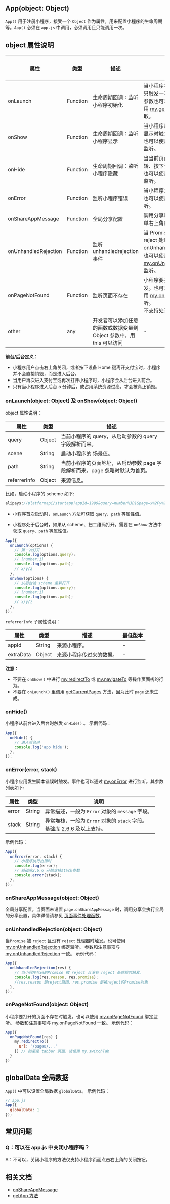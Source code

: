
## App(object: Object)

`App()` 用于注册小程序，接受一个 `Object` 作为属性，用来配置小程序的生命周期等。`App()` 必须在 `app.js` 中调用，必须调用且只能调用一次。

## object 属性说明
| **属性** | **类型** | **描述** | **触发时机** | **基础库最低版本** |
| --- | --- | --- | --- | --- |
| onLaunch | Function | 生命周期回调：监听小程序初始化 | 当小程序初始化完成时触发，全局只触发一次。<br /> 参数也可以使用 [my.getLaunchOptionsSync](https://opendocs.alipay.com/mini/013t19) 获取。 | - |
| onShow | Function | 生命周期回调：监听小程序显示 | 当小程序启动，或从后台进入前台显示时触发。<br /> 也可以使用[ my.onAppShow ](https://opendocs.alipay.com/mini/api/nn7do1)绑定监听。 | - |
| onHide | Function | 生命周期回调：监听小程序隐藏 | 当当前页面被隐藏时触发，例如跳转、按下设备 Home 键离开。<br />也可以使用 [my.onAppHide](https://opendocs.alipay.com/mini/api/tv6qvi) 绑定监听。 | - |
| onError | Function | 监听小程序错误 | 当小程序发生 js 错误时触发。<br /> 也可以使用 [my.onError](https://opendocs.alipay.com/mini/00nnsx) 绑定监听。 | - |
| onShareAppMessage | Function | 全局分享配置 | 调用分享时触发，如：点击页面菜单右上角的 **分享** 按钮时。 | - |
| onUnhandledRejection | Function | 监听 unhandledrejection 事件 | 当 Promise 被 reject 且没有 reject 处理器时，会触发 onUnhandledRejection 事件。<br />也可以使用 [my.onUnhandledRejection](https://opendocs.alipay.com/mini/00nd0f) 绑定监听。 | [1.24.1](https://opendocs.alipay.com/mini/framework/lib) |
| onPageNotFound | Function | 监听页面不存在 | 小程序要打开的页面不存在时触发。也可以使用 [my.onPageNotFound](https://opendocs.alipay.com/mini/01zdng) 绑定监听。<br /> 不支持处理 [路由 API](https://opendocs.alipay.com/mini/api/fu8l65) 失败场景。 | [2.7.2](https://opendocs.alipay.com/mini/framework/lib-upgrade-v2) |
| other | any | 开发者可以添加任意的函数或数据变量到 Object 参数中，用 this 可以访问 | - |

**前台/后台定义：**

- 小程序用户点击右上角关闭，或者按下设备 Home 键离开支付宝时，小程序并不会直接销毁，而是进入后台。
- 当用户再次进入支付宝或再次打开小程序时，小程序会从后台进入前台。
- 只有当小程序进入后台 5 分钟后，或占用系统资源过高，才会被真正销毁。


### onLaunch(object: Object) 及 onShow(object: Object)
object 属性说明：

| 属性 | **类型** | **描述** |
| --- | --- | --- |
| query | Object | 当前小程序的 query，从启动参数的 query 字段解析而来。 |
| scene | String | 启动小程序的 [场景值](/mini/framework/scene)。 |
| path | String | 当前小程序的页面地址，从启动参数 page 字段解析而来，page 忽略时默认为首页。 |
| referrerInfo | Object | 来源信息。 |

比如，启动小程序的 scheme 如下:
```javascript
alipays://platformapi/startapp?appId=1999&query=number%3D1&page=x%2Fy%2Fz
```

- 小程序首次启动时，`onLaunch` 方法可获取 `query`、`path` 等属性值。

- 小程序处于后台时，如果从 scheme、扫二维码打开，需要在 `onShow` 方法中获取 `query`、`path` 等属性值。
```javascript
App({
  onLaunch(options) {
    // 第一次打开
    console.log(options.query);
    // {number:1}
    console.log(options.path);
    // x/y/z
  },
  onShow(options) {
    // 从后台被 scheme 重新打开
    console.log(options.query);
    // {number:1}
    console.log(options.path);
    // x/y/z
  },
});
```
`referrerInfo` 子属性说明：

| **属性** | **类型** | **描述** | **最低版本** |
| --- | --- | --- | --- |
| appId | String | 来源小程序。 | - |
| extraData | Object | 来源小程序传过来的数据。 | - |

**注意：**

- 不要在 `onShow()` 中进行 [my.redirectTo](https://opendocs.alipay.com/mini/api/fh18ky) 或 [my.navigateTo](https://opendocs.alipay.com/mini/api/zwi8gx) 等操作页面栈的行为。
- 不要在 `onLaunch()` 里调用 [getCurrentPages](https://opendocs.alipay.com/mini/framework/getcurrentpages) 方法，因为此时 `page` 还未生成。


### onHide()
小程序从前台进入后台时触发 `onHide()` 。
示例代码：
```javascript
App({
  onHide() {
    // 进入后台时
    console.log('app hide');
  },
});
```

### onError(error, stack)
小程序应用发生脚本错误时触发。事件也可以通过 [my.onError](https://opendocs.alipay.com/mini/00nnsx) 进行监听。其参数列表如下:

| **属性** | **类型** | **说明** |
| --- | --- | --- |
| error | String | 异常描述，一般为 `Error` 对象的 `message` 字段。 |
| stack | String | 异常堆栈，一般为 `Error` 对象的 `stack` 字段。<br /> 基础库 [2.6.6](https://opendocs.alipay.com/mini/framework/lib-upgrade-v2) 及以上支持。 |

示例代码：
```javascript
App({
  onError(error, stack) {
    // 小程序执行出错时
    console.log(error);
    // 基础库2.6.6 开始支持stack参数
    console.error(stack);
  },
});
```

### onShareAppMessage(object: Object)
全局分享配置。当页面未设置 `page.onShareAppMessage` 时，调用分享会执行全局的分享设置，具体详情请参见 [页面事件处理函数](https://opendocs.alipay.com/mini/framework/page-detail#%E9%A1%B5%E9%9D%A2%E4%BA%8B%E4%BB%B6%E5%A4%84%E7%90%86%E5%87%BD%E6%95%B0)。

### onUnhandledRejection(object: Object)
当`Promise` 被 `reject` 且没有 `reject` 处理器时触发。也可使用 [my.onUnhandledRejection](https://opendocs.alipay.com/mini/00nd0f) 绑定监听。
参数和注意事项与 [my.onUnhandledRejection](https://opendocs.alipay.com/mini/00nd0f) 一致。
示例代码：
```javascript
App({
  onUnhandledRejection(res) {
    // 当小程序代码的Promise 被 reject 且没有 reject 处理器时触发。
    console.log(res.reason, res.promise);
    //res.reason 是reject原因，res.promise 是被reject的Promise对象
  },
});
```

### onPageNotFound(object: Object)
小程序要打开的页面不存在时触发。也可以使用 [my.onPageNotFound](https://opendocs.alipay.com/mini/01zdng) 绑定监听。
参数和注意事项与 my.onPageNotFound 一致。
示例代码：
```javascript
App({
  onPageNotFound(res) {
    my.redirectTo({
      url: '/pages/...'
    }) // 如果是 tabbar 页面，请使用 my.switchTab
  }
})
```

## globalData 全局数据
`App()` 中可以设置全局数据 `globalData`。
示例代码：
```javascript
// app.js
App({
  globalData: 1
});
```

## 常见问题

### Q：可以在 app.js 中关闭小程序吗？
A：不可以，关闭小程序的方法仅支持小程序页面点击右上角的关闭按钮。

## 相关文档

- [onShareAppMessage](https://opendocs.alipay.com/mini/framework/page-detail#%E9%A1%B5%E9%9D%A2%E4%BA%8B%E4%BB%B6%E5%A4%84%E7%90%86%E5%87%BD%E6%95%B0)
- [getApp 方法](https://opendocs.alipay.com/mini/framework/get-app)

